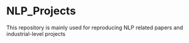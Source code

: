 # NLP_Projects
This repository is mainly used for reproducing NLP related papers and industrial-level projects
